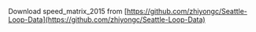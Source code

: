 Download speed_matrix_2015 from [https://github.com/zhiyongc/Seattle-Loop-Data](https://github.com/zhiyongc/Seattle-Loop-Data)
